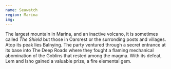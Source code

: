 ```yaml
---
name: Seawatch
region: Marina
img: 
---
```

The largest mountain in Marina, and an inactive volcano, it is sometimes called *The Shield* but those in Oarsrest or the surronding posts and villages. Atop its peak lies Balnying. The party ventured through a secret entrance at its base into The Deep Roads where they fought a flaming mechanical abomination of the Goblins that rested among the magma. With its defeat, Lem and Isho gained a valuable prize, a fire elemental gem. 